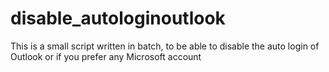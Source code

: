# disable_autologinoutlook
This is a small script written in batch, to be able to disable the auto login of Outlook or if you prefer any Microsoft account
